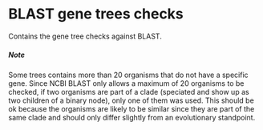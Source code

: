 # BLAST gene trees checks

Contains the gene tree checks against BLAST. 

##### Note

Some trees contains more than 20 organisms that do not have a specific gene. Since NCBI BLAST only allows a maximum of 
20 organisms to be checked, if two organisms are part of a clade (speciated and show up as two children of a binary 
node), only one of them was used. This should be ok because the organisms are likely to be similar since they are part 
of the same clade and should only differ slightly from an evolutionary standpoint.
